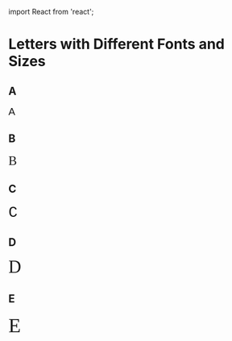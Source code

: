 import React from 'react';

# Letters with Different Fonts and Sizes

## A
<span style="font-family: Arial; font-size: 20px;">A</span>

## B
<span style="font-family: Times New Roman; font-size: 25px;">B</span>

## C
<span style="font-family: Courier New; font-size: 30px;">C</span>

## D
<span style="font-family: Verdana; font-size: 35px;">D</span>

## E
<span style="font-family: Georgia; font-size: 40px;">E</span>
